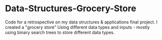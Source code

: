 # Data-Structures-Grocery-Store
Code for a retrospective on my data structures &amp; applications final project. I created a "grocery store" Using different data types and inputs - mostly using binary search trees to store different data types.
